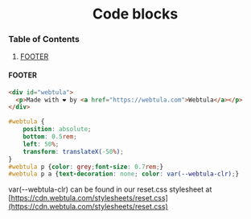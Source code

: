 <div align="center">
  <h1>Code blocks</h1>
</div>

### Table of Contents
1. [FOOTER](#footer)


#### FOOTER  <a name="footer">

```html
<div id="webtula">
  <p>Made with ❤️ by <a href="https://webtula.com">Webtula</a></p>
</div>
```
```css
#webtula {
    position: absolute;
    bottom: 0.5rem;
    left: 50%;
    transform: translateX(-50%);
}
#webtula p {color: grey;font-size: 0.7rem;}
#webtula p a {text-decoration: none; color: var(--webtula-clr);}
```
var(--webtula-clr) can be found in our reset.css stylesheet at [https://cdn.webtula.com/stylesheets/reset.css](https://cdn.webtula.com/stylesheets/reset.css)
